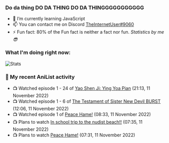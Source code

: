 ### Do da thing DO DA THING DO DA THINGGGGGGGGGGG

<!-- **TheInternetUser0/TheInternetUser0** is a ✨ _special_ ✨ repository because its `README.md` (this file) appears on your GitHub profile. -->


- 🌱 I’m currently learning JavaScript
- 📫 You can contact me on Discord [TheInternetUser#9060](https://discord.com/users/534117072796385300)
- ⚡ Fun fact: 80% of the Fun fact is neither a fact nor fun. _Statistics by me 😎_

### What I'm doing right now:
![Stats](https://discord.c99.nl/widget/theme-3/534117072796385300.png)

### 🌸 My recent AniList activity

<!-- ANILIST_ACTIVITY:start -->

-   📺 Watched episode 1 - 24 of [Yao Shen Ji: Ying Yoa Pian](https://anilist.co/anime/104959) (21:13, 11 November 2022)
-   📺 Watched episode 1 - 6 of [The Testament of Sister New Devil BURST](https://anilist.co/anime/21110) (12:06, 11 November 2022)
-   📺 Watched episode 1 of [Peace Hame!](https://anilist.co/anime/13057) (08:33, 11 November 2022)
-   📺 Plans to watch [In school trip to the nudist beach!!](https://anilist.co/anime/21668) (07:35, 11 November 2022)
-   📺 Plans to watch [Peace Hame!](https://anilist.co/anime/13057) (07:31, 11 November 2022)

<!-- ANILIST_ACTIVITY:end -->
